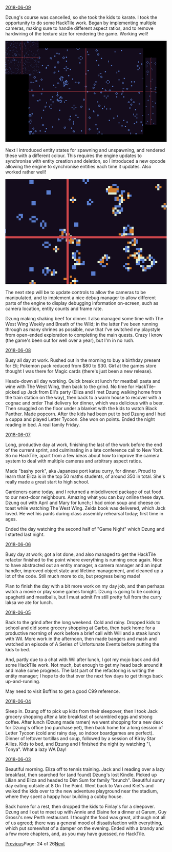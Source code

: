 [2018-06-09](/diary/2018/06/09.md)

Dzung's course was cancelled, so she took the kids to karate. I took the opportunity to do some HackTile work. Began by implementing multiple cameras, making sure to handle different aspect ratios, and to remove hardwiring of the texture size for rendering the game. Working well!

![Multiple Cameras](/diary/assets/multiple_cameras.png)

Next I introduced entity states for spawning and unspawning, and rendered these with a different colour. This requires the engine updates to synchronise with entity creation and deletion, so I introduced a new opcode allowing the engine to synchronise entities each time it updates. Also worked rather well!

![Entity States](/diary/assets/entity_states.png)

The next step will be to update controls to allow the cameras to be manipulated, and to implement a nice debug manager to allow different parts of the engine to display debugging information on-screen, such as camera location, entity counts and frame rate.

Dzung making shaking beef for dinner. I also managed some time with The West Wing Weekly and Breath of the Wild; in the latter I've been running through as many shrines as possible, now that I've switched my playstyle from open-ended exploration to completing the main quests. Crazy I know (the game's been out for well over a year), but I'm in no rush.

[2018-06-08](/diary/2018/06/08.md)

Busy all day at work. Rushed out in the morning to buy a birthday present for Eli; Pokemon pack reduced from $80 to $30. Girl at the games store thought I was there for Magic cards (there's just been a new release).

Heads-down all day working. Quick break at lunch for meatball pasta and wine with The West Wing, then back to the grind. No time for HackTile-picked up Jack from Eli's party (Eliza and I met Dzung walking home from the train station on the way), then back to a warm house to recover with a cognac and order Thai delivery for dinner, which was delicious with a beer. Then snuggled on the floor under a blanket with the kids to watch Black Panther. Made popcorn. After the kids had been put to bed Dzung and I had a cuppa and played Letter Tycoon. She won on points. Ended the night reading in bed. A real family Friday.

[2018-06-07](/diary/2018/06/07.md)

Long, productive day at work, finishing the last of the work before the end of the current sprint, and culminating in a late conference call to New York. So no HackTile, apart from a few ideas about how to improve the camera system to deal with multiple cameras and arbitrary aspect ratios.

Made "bashy pork", aka Japanese port katsu curry, for dinner. Proud to learn that Eliza is in the top 50 maths students, of around 350 in total. She's really made a great start to high school.

Gardeners came today, and I returned a misdelivered package of cat food to our next-door neighbours. Amazing what you can buy online these days. Dzung out with April and Mary for lunch; I had onion soup and cheese on toast while watching The West Wing. Zelda book was delivered, which Jack loved. He wet his pants during class assembly rehearsal today; first time in ages.

Ended the day watching the second half of "Game Night" which Dzung and I started last night.

[2018-06-06](/diary/2018/06/06.md)

Busy day at work; got a lot done, and also managed to get the HackTile refactor finished to the point where everything is running once again. Nice to have abstracted out an entity manager, a camera manager and an input handler, improved object state and lifetime management, and cleaned up a lot of the code. Still much more to do, but progress being made!

Plan to finish the day with a bit more work on my day job, and then perhaps watch a movie or play some games tonight. Dzung is going to be cooking spaghetti and meatballs, but I must admit I'm still pretty full from the curry laksa we ate for lunch.

[2018-06-05](/diary/2018/06/05.md)

Back to the grind after the long weekend. Cold and rainy. Dropped kids to school and did some grocery shopping at Garbo, then back home for a productive morning of work before a brief call with Will and a steak lunch with Wil. More work in the afternoon, then made bangers and mash and watched an episode of A Series of Unfortunate Events before putting the kids to bed.

And, partly due to a chat with Wil after lunch, I got my mojo back and did some HackTile work. Not much, but enough to get my head back around it and make some progress. The last part of the refactoring is writing the entity manager; I hope to do that over the next few days to get things back up-and-running.

May need to visit Boffins to get a good C99 reference.

[2018-06-04](/diary/2018/06/04.md)

Sleep in. Dzung off to pick up kids from their sleepover, then I took Jack grocery shopping after a late breakfast of scrambled eggs and strong coffee. After lunch (Dzung made ramen) we went shopping for a new desk for Dzung's office (no purchase yet), then back home for a long session of Letter Tycoon (cold and rainy day, so indoor boardgames are perfect). Dinner of leftover tortillas and soup, followed by a session of Kirby Star Allies. Kids to bed, and Dzung and I finished the night by watching "I, Tonya". What a lazy WA Day!

[2018-06-03](/diary/2018/06/03.md)

Beautiful morning. Eliza off to tennis training. Jack and I reading over a lazy breakfast, then searched for (and found) Dzung's lost Kindle. Picked up Lilian and Eliza and headed to Dim Sum for family "brunch". Beautiful sunny day eating outside at 8 On The Point. Went back to Van and Kiet's and walked the kids over to the new adventure playground near the stadium, where they spent a happy hour building a cubby house.

Back home for a rest, then dropped the kids to Finlay's for a sleepover. Dzung and I out to meet up with Annie and Elaine for a dinner at Garum, Guy Grossi's new Perth restaurant. I thought the food was great, although not all of us agreed; there was a general mood of dissatisfaction with everything, which put somewhat of a damper on the evening. Ended with a brandy and a few more chapters, and, as you may have guessed, no HackTile.

[Previous](/diary/page23)Page: 24 of 26[Next](/diary/page25)